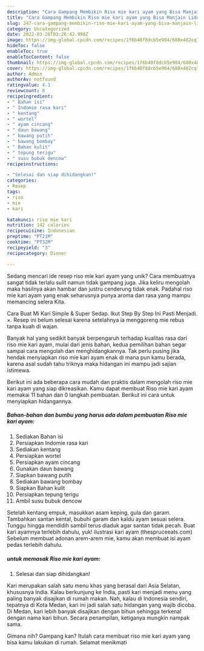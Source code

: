 ```yaml
---
description: "Cara Gampang Membikin Riso mie kari ayam yang Bisa Manjain Lidah"
title: "Cara Gampang Membikin Riso mie kari ayam yang Bisa Manjain Lidah"
slug: 247-cara-gampang-membikin-riso-mie-kari-ayam-yang-bisa-manjain-lidah
category: Uncategorized
date: 2022-03-26T03:26:42.998Z
image: https://img-global.cpcdn.com/recipes/1f6b48f8dcb5e904/680x482cq70/riso-mie-kari-ayam-foto-resep-utama.jpg
hideToc: false
enableToc: true
enableTocContent: false
thumbnail: https://img-global.cpcdn.com/recipes/1f6b48f8dcb5e904/680x482cq70/riso-mie-kari-ayam-foto-resep-utama.jpg
cover: https://img-global.cpcdn.com/recipes/1f6b48f8dcb5e904/680x482cq70/riso-mie-kari-ayam-foto-resep-utama.jpg
author: Admin
authorAv: notfound
ratingvalue: 4.1
reviewcount: 8
recipeingredient:
- " Bahan isi"
- " Indomie rasa kari"
- " kentang"
- " wortel"
- " ayam cincang"
- " daun bawang"
- " bawang putih"
- " bawang bombay"
- " Bahan kulit"
- " tepung terigu"
- " susu bubuk dencow"
recipeinstructions:

- "Selesai dan siap dihidangkan!"
categories:
- Resep
tags:
- riso
- mie
- kari

katakunci: riso mie kari 
nutrition: 142 calories
recipecuisine: Indonesian
preptime: "PT21M"
cooktime: "PT32M"
recipeyield: "3"
recipecategory: Dinner

---
```





Sedang mencari ide resep riso mie kari ayam yang unik? Cara membuatnya sangat tidak terlalu sulit namun tidak gampang juga. Jika keliru mengolah maka hasilnya akan hambar dan justru cenderung tidak enak. Padahal riso mie kari ayam yang enak seharusnya punya aroma dan rasa yang mampu memancing selera Kita.





Cara Buat Mi Kari Simple &amp; Super Sedap. Ikut Step By Step Ini Pasti Menjadi. ×. Resep ini belum selesai karena setelahnya ia menggoreng mie rebus tanpa kuah di wajan.

Banyak hal yang sedikit banyak berpengaruh terhadap kualitas rasa dari riso mie kari ayam, mulai dari jenis bahan, kedua pemilihan bahan segar sampai cara mengolah dan menghidangkannya. Tak perlu pusing jika hendak menyiapkan riso mie kari ayam enak di mana pun kamu berada, karena asal sudah tahu triknya maka hidangan ini mampu jadi sajian istimewa.






Berikut ini ada beberapa cara mudah dan praktis dalam mengolah riso mie kari ayam yang siap dikreasikan. Kamu dapat membuat Riso mie kari ayam memakai 11 bahan dan 0 langkah pembuatan. Berikut ini cara untuk menyiapkan hidangannya.

<!--inarticleads1-->

##### Bahan-bahan dan bumbu yang harus ada dalam pembuatan Riso mie kari ayam:

1. Sediakan  Bahan isi
1. Persiapkan  Indomie rasa kari
1. Sediakan  kentang
1. Persiapkan  wortel
1. Persiapkan  ayam cincang
1. Gunakan  daun bawang
1. Siapkan  bawang putih
1. Sediakan  bawang bombay
1. Siapkan  Bahan kulit
1. Persiapkan  tepung terigu
1. Ambil  susu bubuk dencow


Setelah kentang empuk, masukkan asam keping, gula dan garam. Tambahkan santan kental, bubuhi garam dan kaldu ayam sesuai selera. Tunggu hingga mendidih sambil terus diaduk agar santan tidak pecah. Buat kari ayamnya terlebih dahulu, yuk! ilustrasi kari ayam (thespruceeats.com) Sebelum membuat adonan arem-arem mie, kamu akan membuat isi ayam pedas terlebih dahulu. 

<!--inarticleads2-->

#####  untuk memasak Riso mie kari ayam:


1. Selesai dan siap dihidangkan!

Kari merupakan salah satu menu khas yang berasal dari Asia Selatan, khususnya India. Kalau berkunjung ke India, pasti kari menjadi menu yang paling banyak disajikan di rumah makan. Nah, kalau di Indonesia sendiri, tepatnya di Kota Medan, kari ini jadi salah satu hidangan yang wajib dicoba. Di Medan, kari lebih banyak disajikan dengan bihun sehingga terkenal dengan nama kari bihun. Secara penampilan, ketiganya mungkin nampak sama. 

Gimana nih? Gampang kan? Itulah cara membuat riso mie kari ayam yang bisa kamu lakukan di rumah. Selamat menikmati

